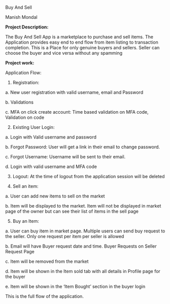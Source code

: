 Buy And Sell

Manish Mondal

**Project Description:**

The Buy And Sell App is a marketplace to purchase and sell items. The Application provides easy end to
end flow from item listing to transaction completion. This is a Place for only genuine buyers and sellers.
Seller can choose the buyer and vice versa without any spamming

**Project work:**

Application Flow:
1. Registration:


a. New user registration with valid username, email and Password

b. Validations

c. MFA on click create account: Time based validation on MFA code, Validation on code

2. Existing User Login:


a. Login with Valid username and password

b. Forgot Password: User will get a link in their email to change password.


c. Forgot Username: Username will be sent to their email.

d. Login with valid username and MFA code

3. Logout: At the time of logout from the application session will be deleted


5. Sell an item:


a. User can add new items to sell on the market

b. Item will be displayed to the market. Item will not be displayed in market page of the owner but can see their list of items in the sell page

5. Buy an Item:


a. User can buy item in market page. Multiple users can send buy request to the seller. Only one request per item per seller is allowed

b. Email will have Buyer request date and time. Buyer Requests on Seller Request Page

c. Item will be removed from the market

d. Item will be shown in the Item sold tab with all details in Profile page for the buyer

e. Item will be shown in the ‘Item Bought’ section in the buyer login

This is the full flow of the application.
